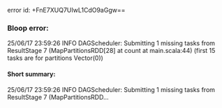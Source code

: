 error id: +FnE7XUQ7UIwL1CdO9aGgw==
### Bloop error:

25/06/17 23:59:26 INFO DAGScheduler: Submitting 1 missing tasks from ResultStage 7 (MapPartitionsRDD[28] at count at main.scala:44) (first 15 tasks are for partitions Vector(0))
#### Short summary: 

25/06/17 23:59:26 INFO DAGScheduler: Submitting 1 missing tasks from ResultStage 7 (MapPartitionsRDD...